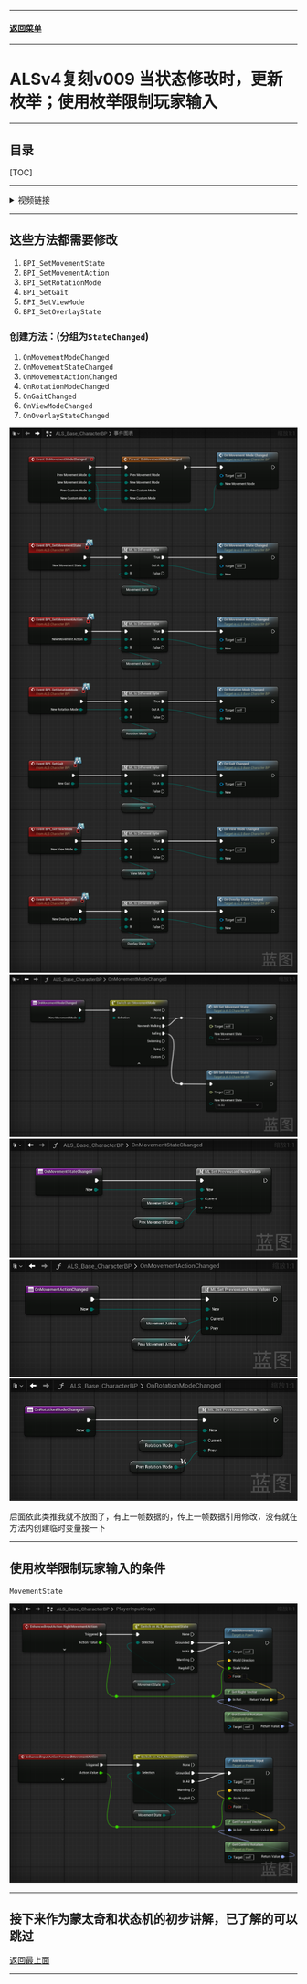 
------

#### [返回菜单](../ALS_Menu.md)

------

# ALSv4复刻v009 当状态修改时，更新枚举；使用枚举限制玩家输入

------

## 目录

[TOC]

------

<details>
<summary>视频链接</summary>

> [高级运动系统解耦和复刻第九期_哔哩哔哩_bilibili](https://www.bilibili.com/video/BV1ja41197XQ?spm_id_from=333.788.videopod.episodes&vd_source=9e1e64122d802b4f7ab37bd325a89e6c&p=12)

------

</details>

------

## 这些方法都需要修改

1. `BPI_SetMovementState`
2. `BPI_SetMovementAction`
3. `BPI_SetRotationMode`
4. `BPI_SetGait`
5. `BPI_SetViewMode`
6. `BPI_SetOverlayState`



### 创建方法：(分组为`StateChanged`)

1. `OnMovementModeChanged`
2. `OnMovementStateChanged`
3. `OnMovementActionChanged`
4. `OnRotationModeChanged`
5. `OnGaitChanged`
6. `OnViewModeChanged`
7. `OnOverlayStateChanged`

![BPGraphScreenshot_2025Y-08M-21D-18h-29m-08s-766_00](./Image/ALSv4Reproduce_v009/BPGraphScreenshot_2025Y-08M-21D-18h-29m-08s-766_00.png)![BPGraphScreenshot_2025Y-08M-21D-18h-29m-27s-083_00](./Image/ALSv4Reproduce_v009/BPGraphScreenshot_2025Y-08M-21D-18h-29m-27s-083_00.png)![BPGraphScreenshot_2025Y-08M-21D-18h-29m-55s-365_00](./Image/ALSv4Reproduce_v009/BPGraphScreenshot_2025Y-08M-21D-18h-29m-55s-365_00.png)![BPGraphScreenshot_2025Y-08M-21D-18h-30m-12s-231_00](./Image/ALSv4Reproduce_v009/BPGraphScreenshot_2025Y-08M-21D-18h-30m-12s-231_00.png)![BPGraphScreenshot_2025Y-08M-21D-18h-30m-26s-631_00](./Image/ALSv4Reproduce_v009/BPGraphScreenshot_2025Y-08M-21D-18h-30m-26s-631_00.png)

后面依此类推我就不放图了，有上一帧数据的，传上一帧数据引用修改，没有就在方法内创建临时变量接一下

------

## 使用枚举限制玩家输入的条件

`MovementState`

![BPGraphScreenshot_2025Y-08M-21D-18h-34m-39s-354_00](./Image/ALSv4Reproduce_v009/BPGraphScreenshot_2025Y-08M-21D-18h-34m-39s-354_00.png)

------

接下来作为蒙太奇和状态机的初步讲解，已了解的可以跳过
------

[返回最上面](#返回菜单)

___________________________________________________________________________________________
